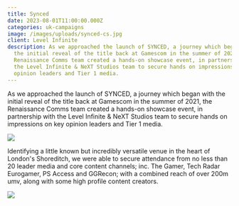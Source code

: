 ```yaml
---
title: Synced
date: 2023-08-01T11:00:00.000Z
categories: uk-campaigns
image: /images/uploads/synced-cs.jpg
client: Level Infinite
description: As we approached the launch of SYNCED, a journey which began with
  the initial reveal of the title back at Gamescom in the summer of 2021, the
  Renaissance Comms team created a hands-on showcase event, in partnership with
  the Level Infinite & NeXT Studios team to secure hands on impressions on key
  opinion leaders and Tier 1 media.
---
```

As we approached the launch of SYNCED, a journey which began with the initial reveal of the title back at Gamescom in the summer of 2021, the Renaissance Comms team created a hands-on showcase event, in partnership with the Level Infinite & NeXT Studios team to secure hands on impressions on key opinion leaders and Tier 1 media. 

![](/images/uploads/synced-csi-1.png)



Identifying a little known but incredibly versatile venue in the heart of London's Shoreditch, we were able to secure attendance from no less than 20 leader media and core content channels; inc. The Gamer, Tech Radar Eurogamer, PS Access and GGRecon; with a combined reach of over 200m umv, along with some high profile content creators. 

![](/images/uploads/synced-csi-2.png)